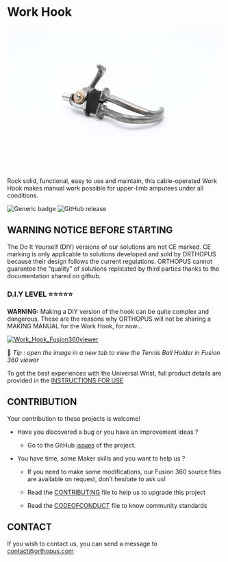 # Work Hook
![ORTHOPUS_workhook](assets/ORTHOPUS_workhook.JPG)

Rock solid, functional, easy to use and maintain, this cable-operated Work Hook makes manual work possible for upper-limb amputees under all conditions.

![Generic badge](https://img.shields.io/badge/CE_Mark-NO-critical.svg)
![GitHub release](https://img.shields.io/badge/release-v1.0-blue)



## WARNING NOTICE BEFORE STARTING

The Do It Yourself (DIY) versions of our solutions are not CE marked. CE marking is only applicable to solutions developed and sold by ORTHOPUS because their design follows the current regulations. ORTHOPUS cannot guarantee the “quality” of solutions replicated by third parties thanks to the documentation shared on github.



### D.I.Y LEVEL **⭐⭐⭐⭐⭐**

**WARNING:** Making a DIY version of the hook can be quite complex and dangerous. These are the reasons why ORTHOPUS will not be sharing a MAKING MANUAL for the Work Hook, for now... 

[![Work_Hook_Fusion360viewer](../../assets/Work_Hook_Fusion360viewer.jpeg)](https://orthopus8.autodesk360.com/g/shares/SH919a0QTf3c32634dcf7ff1727865eb443b)

🧐 *Tip : open the image in a new tab to view the Tennis Ball Holder in Fusion 360 viewer*

To get the best experiences with the Universal Wrist, full product details are provided in the [INSTRUCTIONS FOR USE](https://orthopus.com/wp-content/uploads/2021/06/IFU-OR-0112-Work-Hook-ORTHOPUS-Instructions-For-Use.pdf)



## CONTRIBUTION

Your contribution to these projects is welcome!

* Have you discovered a bug or you have an improvement ideas ?

  * Go to the GitHub [issues](https://github.com/orthopus/01-WorkHook/issues) of the project.

* You have time, some Maker skills and you want to help us ?

  * If you need to make some modifications, our Fusion 360 source files are available on request, don’t hesitate to ask us!

  * Read the [CONTRIBUTING](CONTRIBUTING.md) file to help us to upgrade this project

  * Read the [CODEOFCONDUCT](CODEOFCONDUCT.md) file to know community standards

    


## CONTACT

If you wish to contact us, you can send a message to contact@orthopus.com
